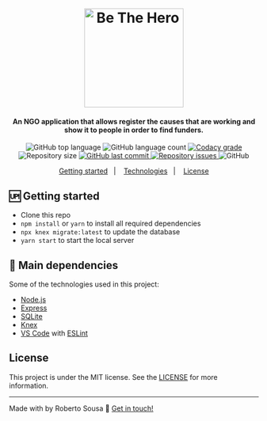 
<h1 align="center">
    <img alt="Be The Hero" src="https://res.cloudinary.com/robertosousa1/image/upload/v1585419343/github-readme/bethehero_nr9mqs.svg" width="200px" />
</h1>

<h4 align="center">
  An NGO application that allows register the causes that are working and show it to people in order to find funders.
</h4>
<p align="center">
  <img alt="GitHub top language" src="https://img.shields.io/github/languages/top/robertosousa1/beTheHero-api.svg">
  
  <img alt="GitHub language count" src="https://img.shields.io/github/languages/count/robertosousa1/beTheHero-api.svg">
  
  <a href="https://www.codacy.com/app/robertosousa1/beTheHero-api?utm_source=github.com&amp;utm_medium=referral&amp;utm_content=robertosousa1/beTheHero-api&amp;utm_campaign=Badge_Grade">
    <img alt="Codacy grade" src="https://img.shields.io/codacy/grade/70c8e79c83b442278f6c276ebf117ae4.svg">
  </a>
  
  <img alt="Repository size" src="https://img.shields.io/github/repo-size/robertosousa1/beTheHero-api.svg">
  <a href="https://github.com/robertosousa1/beTheHero-api/commits/master">
    <img alt="GitHub last commit" src="https://img.shields.io/github/last-commit/robertosousa1/beTheHero-api.svg">
  </a>
  
  <a href="https://github.com/robertosousa1/beTheHero-api/issues">
    <img alt="Repository issues" src="https://img.shields.io/github/issues/robertosousa1/beTheHero-api.svg">
  </a>
  
  <img alt="GitHub" src="https://img.shields.io/github/license/robertosousa1/beTheHero-api.svg">   
</p>

<p align="center">
  <a href="#🆙-getting-started">Getting started</a>&nbsp;&nbsp;&nbsp;|&nbsp;&nbsp;&nbsp;
  <a href="#🚀-main-dependencies">Technologies</a>&nbsp;&nbsp;&nbsp;|&nbsp;&nbsp;&nbsp;
  <a href="#license">License</a>
</p>

## [](#🆙-getting-started)🆙 Getting started

-   Clone this repo
-   `npm install`  or  `yarn`  to install all required dependencies
- `npx knex migrate:latest` to update the database
-   `yarn start`  to start the local server

## [](#🚀-main-dependencies)🚀 Main dependencies

Some of the technologies used in this project:

-   [Node.js](https://nodejs.org/)
-   [Express](https://expressjs.com/)
-   [SQLite](https://www.sqlite.org/index.html)
-   [Knex](http://knexjs.org/)
-   [VS Code](https://code.visualstudio.com/)  with  [ESLint](https://marketplace.visualstudio.com/items?itemName=dbaeumer.vscode-eslint)

## [](#license)  License
This project is under the MIT license. See the [LICENSE]([[https://github.com/robertosousa1/beTheHero-api/blob/master/LICENSE](https://github.com/robertosousa1/beTheHero-api/blob/master/LICENSE)]) for more information.

----------

Made with by Roberto Sousa  👋  [Get in touch!](https://www.linkedin.com/in/robertosousa01/)
